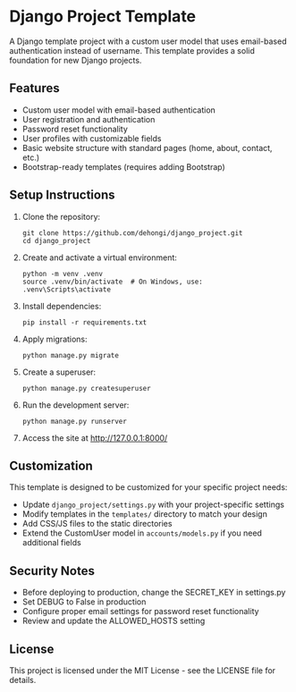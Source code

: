 # Django Project Template

A Django template project with a custom user model that uses email-based authentication instead of username. This template provides a solid foundation for new Django projects.

## Features

- Custom user model with email-based authentication
- User registration and authentication
- Password reset functionality
- User profiles with customizable fields
- Basic website structure with standard pages (home, about, contact, etc.)
- Bootstrap-ready templates (requires adding Bootstrap)

## Setup Instructions

1. Clone the repository:
   ```
   git clone https://github.com/dehongi/django_project.git
   cd django_project
   ```

2. Create and activate a virtual environment:
   ```
   python -m venv .venv
   source .venv/bin/activate  # On Windows, use: .venv\Scripts\activate
   ```

3. Install dependencies:
   ```
   pip install -r requirements.txt
   ```

4. Apply migrations:
   ```
   python manage.py migrate
   ```

5. Create a superuser:
   ```
   python manage.py createsuperuser
   ```

6. Run the development server:
   ```
   python manage.py runserver
   ```

7. Access the site at http://127.0.0.1:8000/

## Customization

This template is designed to be customized for your specific project needs:

- Update `django_project/settings.py` with your project-specific settings
- Modify templates in the `templates/` directory to match your design
- Add CSS/JS files to the static directories
- Extend the CustomUser model in `accounts/models.py` if you need additional fields

## Security Notes

- Before deploying to production, change the SECRET_KEY in settings.py
- Set DEBUG to False in production
- Configure proper email settings for password reset functionality
- Review and update the ALLOWED_HOSTS setting

## License

This project is licensed under the MIT License - see the LICENSE file for details.
